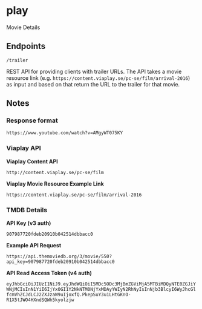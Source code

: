 # play
Movie Details


## Endpoints

`/trailer`

REST API for providing clients with trailer URLs.
The API takes a movie resource link (e.g. `https://content.viaplay.se/pc-se/film/arrival-2016`) as input and based on
that return the URL to the trailer for that movie.

## Notes

### Response format

`https://www.youtube.com/watch?v=AMgyWT075KY`

### Viaplay API

**Viaplay Content API**

`http://content.viaplay.se/pc-se/film`

**Viaplay Movie Resource Example Link**

`https://content.viaplay.se/pc-se/film/arrival-2016`

### TMDB Details

**API Key (v3 auth)**

`907987720fdeb20910b042514dbbacc0`

**Example API Request**

`https://api.themoviedb.org/3/movie/550?api_key=907987720fdeb20910b042514dbbacc0`

**API Read Access Token (v4 auth)**

`eyJhbGciOiJIUzI1NiJ9.eyJhdWQiOiI5MDc5ODc3MjBmZGViMjA5MTBiMDQyNTE0ZGJiYWNjMCIsInN1YiI6IjYxOGI1Y2NkNTM0NjYxMDAyYWIyN2RhNyIsInNjb3BlcyI6WyJhcGlfcmVhZCJdLCJ2ZXJzaW9uIjoxfQ.PkepSuY3u1LHtGKnO-R1X5tJWO4HXndSQWh5kyolzjw`

